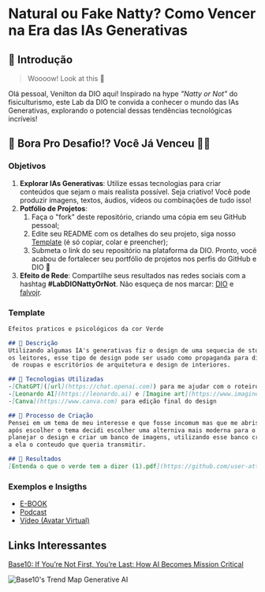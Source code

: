 # Natural ou Fake Natty? Como Vencer na Era das IAs Generativas

## 🚀 Introdução

> Woooow! Look at this 👀

Olá pessoal, Venilton da DIO aqui! Inspirado na hype _"Natty or Not"_ do fisiculturismo, este Lab da DIO te convida a conhecer o mundo das IAs Generativas, explorando o potencial dessas tendências tecnológicas incríveis!

## 🎯 Bora Pro Desafio!? Você Já Venceu 💪🤓

### Objetivos

1. **Explorar IAs Generativas**: Utilize essas tecnologias para criar conteúdos que sejam o mais realista possível. Seja criativo! Você pode produzir imagens, textos, áudios, vídeos ou combinações de tudo isso!
1. **Potfólio de Projetos**:
    1. Faça o "fork" deste repositório, criando uma cópia em seu GitHub pessoal;
    2. Edite seu README com os detalhes do seu projeto, siga nosso [Template](#template) (é só copiar, colar e preencher);
    3. Submeta o link do seu repositório na plataforma da DIO. Pronto, você acabou de fortalecer seu portfólio de projetos nos perfis do GitHub e DIO 🚀
1. **Efeito de Rede**: Compartilhe seus resultados nas redes sociais com a hashtag **#LabDIONattyOrNot**. Não esqueça de nos marcar: [DIO](https://www.linkedin.com/school/dio-makethechange) e [falvojr](https://www.linkedin.com/in/falvojr).

### Template

```markdown
Efeitos praticos e psicológicos da cor Verde

## 📒 Descrição
Utilizando algumas IA's generativas fiz o design de uma sequecia de storys para o instagram com o objetivo de educar
os leitores, esse tipo de design pode ser usado como propaganda para diversos tipos de produtos e serviços como lojas
 de roupas e escritórios de arquitetura e design de interiores.

## 🤖 Tecnologias Utilizadas
-[ChatGPT]([url](https://chat.openai.com)) para me ajudar com o roteiro e conteudo dos storys baseado no livro [[Psicologia das cores]([url](https://www.amazon.com.br/psicologia-das-cores-afetam-emoção/dp/658828005X))]. 
-[Leonardo AI](https://leonardo.ai) e [Imagine art](https://www.imagine.art) para criar as imagens
-[Canva](https://www.canva.com) para edição final do design

## 🧐 Processo de Criação
Pensei em um tema de meu interesse e que fosse incomum mas que me abrisse grande possibilidade de utilizar IA's generativas,
após escolher o tema decidi escolher uma alterniva mais moderna para o conteudo assim cheguei nos storys. Assim começei a
planejar o design e criar um banco de imagens, utilizando esse banco criei uma identidade virtual forte e chamativa e apliquei
a ela o conteudo que queria transmitir.

## 🚀 Resultados
[Entenda o que o verde tem a dizer (1).pdf](https://github.com/user-attachments/files/15587712/Entenda.o.que.o.verde.tem.a.dizer.1.pdf)

```

### Exemplos e Insigths

- [E-BOOK](/exemplos/E-BOOK.md)
- [Podcast](/exemplos/PODCAST.md)
- [Vídeo (Avatar Virtual)](/exemplos/VIDEO.md)

## Links Interessantes

[Base10: If You’re Not First, You’re Last: How AI Becomes Mission Critical](https://base10.vc/post/generative-ai-mission-critical/)

![Base10's Trend Map Generative AI](https://github.com/digitalinnovationone/lab-natty-or-not/assets/730492/f4df26e8-f8f7-4419-8252-c69d73ea930c)
